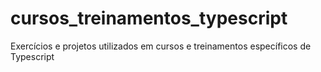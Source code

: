 # cursos_treinamentos_typescript
Exercícios e projetos utilizados em cursos e treinamentos específicos de Typescript
